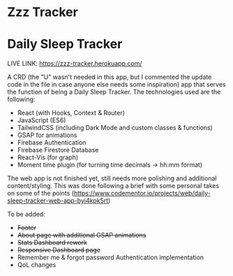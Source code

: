 # Zzz Tracker

# Daily Sleep Tracker

LIVE LINK: https://zzz-tracker.herokuapp.com/

A CRD (the "U" wasn't needed in this app, but I commented the update code in the file in case anyone else needs some inspiration) app that serves the function of being a Daily Sleep Tracker. The technologies used are the following:

- React (with Hooks, Context & Router)
- JavaScript (ES6)
- TailwindCSS (including Dark Mode and custom classes & functions)
- GSAP for animations
- Firebase Authentication
- Firebase Firestore Database
- React-Vis (for graph)
- Moment time plugin (for turning time decimals -> hh:mm format)

The web app is not finished yet, still needs more polishing and additional content/styling. This was done following a brief with some personal takes on some of the points (https://www.codementor.io/projects/web/daily-sleep-tracker-web-app-byi4kpk5rt)

To be added:
 - ~~Footer~~
 - ~~About page with additional GSAP animations~~
 - ~~Stats Dashboard rework~~
 - ~~Responsive Dashboard page~~
 - Remember me & forgot password Authentication implementation
 - QoL changes
